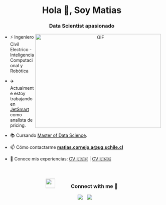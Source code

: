 <h1 align="center">Hola 👋, Soy Matias</h1>
<h3 align="center">Data Scientist apasionado</h3>

<a target="_blank" align="center">
  <img align="right" top="500" height="300" width="400" alt="GIF" src="https://media.giphy.com/media/SWoSkN6DxTszqIKEqv/giphy.gif">
</a>

- ⚡ Ingeniero Civil Electrico - Inteligencia Computacional y Robótica

- ✈️ Actualmente estoy trabajando en <a href="https://www.jetsmart.com/cl/es/" target="blank">JetSmart</a> como analista de pricing.

- 📚 Cursando <a href="https://mds.uchile.cl/" target="blank">Master of Data Science</a>.

- 📫 Cómo contactarme **matias.cornejo.a@ug.uchile.cl**

- 📄 Conoce mis experiencias: <a href="https://github.com/s-kill/Matias/blob/main/CV_MatiasCornejo_ND.pdf" target="blank">CV 🇪🇸🇵</a> | <a href="https://github.com/s-kill/Matias/blob/main/CV_MatiasCornejo_ND_ENG.pdf" target="blank">CV 🇪🇳🇬</a>
<br/>
<h3 align="center" > <img src="https://media.giphy.com/media/iY8CRBdQXODJSCERIr/giphy.gif" width="30" height="30" style="margin-right: 50px;">Connect with me 🤝 </h3>

<p align="center">

 <div align="center"  class="icons-social" style="margin-left: 10px;">
        <a style="margin-left: 10px;"  target="_blank" href="https://www.linkedin.com/in/matias-cornejo-alarcon/">
			<img src="https://img.icons8.com/doodle/40/000000/linkedin--v2.png"></a>
        <a style="margin-left: 10px;" target="_blank" href="https://github.com/s-kill">
		<img src="https://img.icons8.com/doodle/40/000000/github--v1.png"></a>
      </div>
</p>



